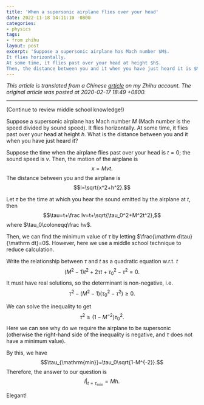 ```yaml
---
title: 'When a supersonic airplane flies over your head'
date: 2022-11-18 14:11:10 -0800
categories:
- physics
tags:
- from zhihu
layout: post
excerpt: 'Suppose a supersonic airplane has Mach number $M$.
It flies horizontally.
At some time, it flies past over your head at height $h$.
Then, the distance between you and it when you have just heard it is $Mh$.'
---
```


*This article is translated from a
Chinese [article](https://zhuanlan.zhihu.com/p/107399199) on my Zhihu account.
The original article was posted at 2020-02-17 18:49 +0800.*

---

(Continue to review middle school knowledge!)

Suppose a supersonic airplane has Mach number $M$ (Mach number is the speed divided by sound speed).
It flies horizontally.
At some time, it flies past over your head at height $h$.
What is the distance between you and it when you have just heard it?

Suppose the time when the airplane flies past over your head is $t=0$;
the sound speed is $v$.
Then, the motion of the airplane is
$$x=Mvt.$$
The distance between you and the airplane is
$$l=\sqrt{x^2+h^2}.$$

Let $\tau$ be the time at which you hear the sound emitted by the airplane at $t$, then
$$\tau=t+\frac lv=t+\sqrt{\tau_0^2+M^2t^2},$$
where $\tau_0\coloneqq\frac hv$.

Then, we can find the minimum value of $\tau$ by letting $\frac{\mathrm d\tau}{\mathrm dt}=0$.
However, here we use a middle school technique to reduce calculation.

Write the relationship between $\tau$ and $t$ as a quadratic equation w.r.t. $t$
$$\left(M^2-1\right)t^2+2\tau t+\tau_0^2-\tau^2=0.$$
It must have real solutions, so the determinant is non-negative, i.e.
$$\tau^2-\left(M^2-1\right)\left(\tau_0^2-\tau^2\right)\ge0.$$

We can solve the inequality to get
$$\tau^2\ge\left(1-M^{-2}\right)\tau_0^2.$$
Here we can see why do we require the airplane to be supersonic
(otherwise the right-hand side of the inequality is negative, and $\tau$ does not have a minimum value).

By this, we have
$$\tau_{\mathrm{min}}=\tau_0\sqrt{1-M^{-2}}.$$
Therefore, the answer to our question is
$$\left.l\right|_{t=\tau_{\mathrm{min}}}=Mh.$$

Elegant!
